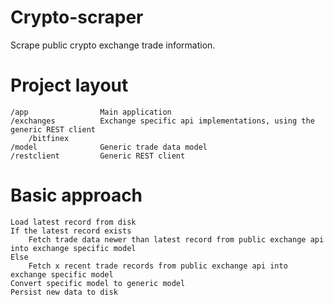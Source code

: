 # Crypto-scraper #
Scrape public crypto exchange trade information.

# Project layout #

```
/app                Main application
/exchanges          Exchange specific api implementations, using the generic REST client
    /bitfinex
/model              Generic trade data model
/restclient         Generic REST client
```

# Basic approach #

```
Load latest record from disk
If the latest record exists
    Fetch trade data newer than latest record from public exchange api into exchange specific model
Else
    Fetch x recent trade records from public exchange api into exchange specific model
Convert specific model to generic model
Persist new data to disk
```